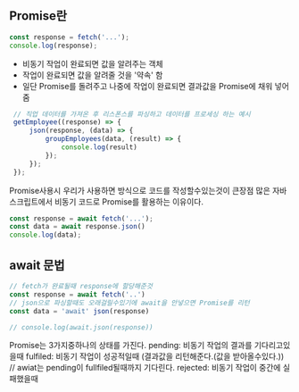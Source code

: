 ## Promise란
```js
const response = fetch('...');
console.log(response);
```
- 비동기 작업이 완료되면 값을 알려주는 객체
- 작업이 완료되면 값을 알려줄 것을 '약속' 함
- 일단 Promise를 돌려주고 나중에 작업이 완료되면 결과값을 Promise에 채워 넣어줌
```js
 // 직업 데이터를 가져온 후 리스폰스를 파싱하고 데이터를 프로세싱 하는 예시
 getEmployee((response) => {
	 json(response, (data) => {
		 groupEmployees(data, (result) => {
			 console.log(result)
		 });
	 });
 });
```
Promise사용시
우리가 사용하면 방식으로 코드를 작성할수있는것이 큰장점
많은 자바스크립트에서 비동기 코드로 Promise를 활용하는 이유이다.
```js
const response = await fetch('...');
const data = await response.json()
console.log(data);
```

## await 문법
```js
// fetch가 완료될때 response에 할당해준것
const response = await fetch('..')
// json으로 파싱할때도 오래걸릴수있기에 await을 안넣으면 Promise를 리턴
const data = 'await' json(response)

// console.log(await.json(response))
```
Promise는 3가지중하나의 상태를 가진다.
pending: 비동기 작업의 결과를 기다리고있을때
fulfiled: 비동기 작업이 성공적일때 (결과값을 리턴해준다.(값을 받아올수있다.))
// awiat는 pending이 fullfiled될때까지 기다린다. 
rejected: 비동기 작업이 중간에 실패했을때

